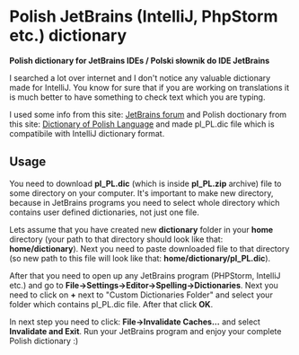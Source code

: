 # Polish JetBrains (IntelliJ, PhpStorm etc.) dictionary
**Polish dictionary for JetBrains IDEs / Polski słownik do IDE JetBrains**

I searched a lot over internet and I don't notice any valuable dictionary made for IntelliJ. You know for sure that if you are working on translations it is much better to have something to check text which you are typing.

I used some info from this site: [JetBrains forum](https://intellij-support.jetbrains.com/hc/en-us/community/posts/205803169-How-to-install-dictionary-polish-example) and Polish doctionary from this site: [Dictionary of Polish Language](https://sjp.pl/slownik/odmiany/) and made pl_PL.dic file which is compatibile with IntelliJ dictionary format.

## Usage

You need to download **pl_PL.dic** (which is inside **pl_PL.zip** archive) file to some directory on your computer. It's important to make new directory, because in JetBrains programs you need to select whole directory which contains user defined dictionaries, not just one file.

Lets assume that you have created new **dictionary** folder in your **home** directory (your path to that directory should look like that: **home/dictionary**). Next you need to paste downloaded file to that directory (so new path to this file will look like that: **home/dictionary/pl_PL.dic**).

After that you need to open up any JetBrains program (PHPStorm, IntelliJ etc.) and go to **File->Settings->Editor->Spelling->Dictionaries**. Next you need to click on **+** next to "Custom Dictionaries Folder" and select your folder which contains pl_PL.dic file. After that click **OK**.

In next step you need to click: **File->Invalidate Caches...** and select **Invalidate and Exit**. Run your JetBrains program and enjoy your complete Polish dictionary :)
